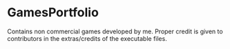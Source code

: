 # GamesPortfolio
Contains non commercial games developed by me.
Proper credit is given to contributors in the extras/credits of the executable files.
